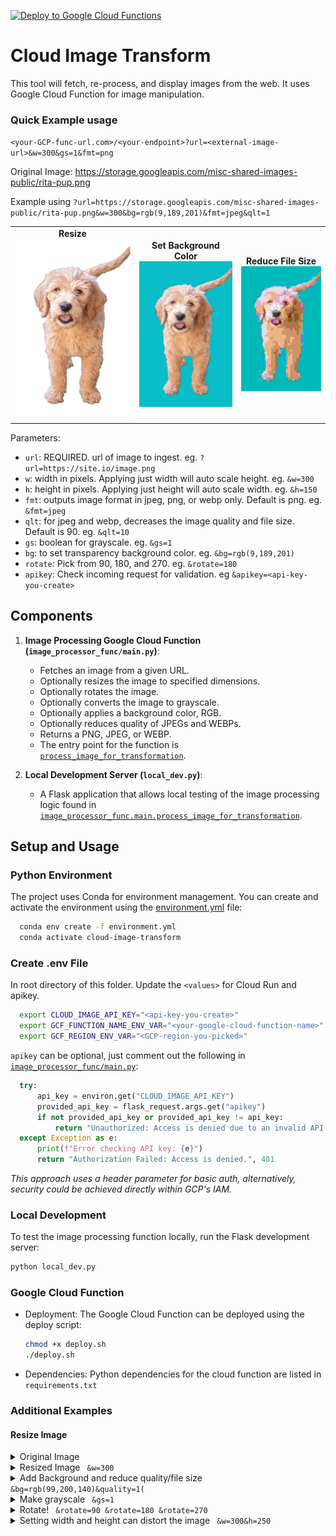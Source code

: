 [![Deploy to Google Cloud Functions](https://github.com/jjaves/cloud-image-transform/actions/workflows/deploy.yml/badge.svg)](https://github.com/jjaves/cloud-image-transform/actions/workflows/deploy.yml)

# Cloud Image Transform

This tool will fetch, re-process, and display images from the web. It uses Google Cloud Function for image manipulation.

### Quick Example usage
`<your-GCP-func-url.com>/<your-endpoint>?url=<external-image-url>&w=300&gs=1&fmt=png`

Original Image: https://storage.googleapis.com/misc-shared-images-public/rita-pup.png

Example using `?url=https://storage.googleapis.com/misc-shared-images-public/rita-pup.png&w=300&bg=rgb(9,189,201)&fmt=jpeg&qlt=1`
  <table>
  <tr>
    <td align="center">
      <strong>Resize</strong><br>
      <img title="Resize" alt="a pup" src="./example_images/rita-pup-width500.png">
    </td>
    <td align="center">
      <strong>Set Background Color</strong><br>
      <img title="Set Background Color" alt="a pup" src="./example_images/rita-pup-blue.jpeg">
    </td>
    <td align="center">
      <strong>Reduce File Size</strong><br>
      <img title="Reduce File Size" alt="a pup" src="./example_images/rita-pup-blue-low-res.jpeg">
    </td>
  </tr>
</table>
  

Parameters:
 - `url`: REQUIRED. url of image to ingest. eg. `?url=https://site.io/image.png`
 - `w`: width in pixels. Applying just width will auto scale height. eg. `&w=300`
 - `h`: height in pixels. Applying just height will auto scale width. eg. `&h=150`
 - `fmt`: outputs image format in jpeg, png, or webp only. Default is png. eg. `&fmt=jpeg`
 - `qlt`: for jpeg and webp, decreases the image quality and file size. Default is 90. eg. `&qlt=10`
 - `gs`: boolean for grayscale. eg. `&gs=1`
 - `bg`: to set transparency background color. eg. `&bg=rgb(9,189,201)`
 - `rotate`: Pick from 90, 180, and 270. eg. `&rotate=180`
 - `apikey`: Check incoming request for validation. eg `&apikey=<api-key-you-create>`
 
## Components

1.  **Image Processing Google Cloud Function (`image_processor_func/main.py`)**:
    *   Fetches an image from a given URL.
    *   Optionally resizes the image to specified dimensions.
    *   Optionally rotates the image.
    *   Optionally converts the image to grayscale.
    *   Optionally applies a background color, RGB.
    *   Optionally reduces quality of JPEGs and WEBPs.
    *   Returns a PNG, JPEG, or WEBP.
    *   The entry point for the function is [`process_image_for_transformation`](image_processor_func/main.py).


1.  **Local Development Server (`local_dev.py`)**:
    *   A Flask application that allows local testing of the image processing logic found in [`image_processor_func.main.process_image_for_transformation`](image_processor_func/main.py).

## Setup and Usage

### Python Environment

The project uses Conda for environment management. You can create and activate the environment using the [environment.yml](environment.yml) file:
  ```bash
    conda env create -f environment.yml
    conda activate cloud-image-transform
  ```

### Create .env File
In root directory of this folder. Update the `<values>` for Cloud Run and apikey.
```bash
  export CLOUD_IMAGE_API_KEY="<api-key-you-create>"
  export GCF_FUNCTION_NAME_ENV_VAR="<your-google-cloud-function-name>"
  export GCF_REGION_ENV_VAR="<GCP-region-you-picked>"
```

`apikey` can be optional, just comment out the following in [`image_processor_func/main.py`](./image_processor_func/main.py):
```python
  try:
      api_key = environ.get("CLOUD_IMAGE_API_KEY")
      provided_api_key = flask_request.args.get("apikey")
      if not provided_api_key or provided_api_key != api_key:
          return "Unauthorized: Access is denied due to an invalid API key.", 401
  except Exception as e:
      print(f"Error checking API key: {e}")
      return "Authorization Failed: Access is denied.", 401
```

_This approach uses a header parameter for basic auth, alternatively, security could be achieved directly within GCP's IAM._


### Local Development
To test the image processing function locally, run the Flask development server:
```bash
python local_dev.py
```


### Google Cloud Function
- Deployment: The Google Cloud Function can be deployed using the deploy script:
  ```bash
  chmod +x deploy.sh
  ./deploy.sh 
  ```

- Dependencies: Python dependencies for the cloud function are listed in `requirements.txt`


### Additional Examples

#### Resize Image

  <details>
  <summary> Original Image </summary>
    <img title="Original" alt="a pup" src="./example_images/rita-pup.png">
  </details>

  <details>
  <summary> Resized Image <code> &w=300</code>
  </summary>
    <img title="Resized" alt="a pup" src="./example_images/rita-pup-resized.png">
  </details>

  <details>
  <summary> Add Background and reduce quality/file size  <code> &bg=rgb(99,200,140)&quality=1(</code></summary>
    <img title="Background" alt="a pup" src="./example_images/rita-pup-lowres.jpeg">
  </details>

  <details>
  <summary> Make grayscale <code> &gs=1</code></summary>
    <img title="grayscale" alt="a pup" src="./example_images/rita-pup-gray.jpeg">
  </details>

  <details>
  <summary> Rotate!  <code> &rotate=90 &rotate=180 &rotate=270</code>
  </summary>
    <img title="90 rotate" alt="a pup" src="./example_images/rita-pup-90.jpeg"><img title="180 rotate" alt="a pup" src="./example_images/rita-pup-180.jpeg"><img title="270 rotate" alt="a pup" src="./example_images/rita-pup-270.jpeg">
  </details>

  <details>
  <summary> Setting width and height can distort the image  <code> &w=300&h=250</code></summary>
    <img title="width and height" alt="a pup" src="./example_images/rita-pup-width-height.jpeg">
  </details>